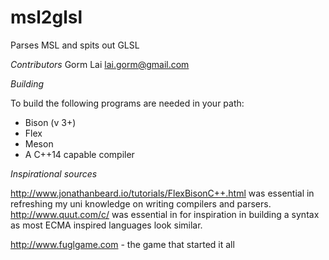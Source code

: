 # msl2glsl
Parses MSL and spits out GLSL

*Contributors*
Gorm Lai <lai.gorm@gmail.com>

*Building*

To build the following programs are needed in your path:
* Bison (v 3+)
* Flex
* Meson
* A C++14 capable compiler


*Inspirational sources*

http://www.jonathanbeard.io/tutorials/FlexBisonC++.html was essential in refreshing my uni knowledge on writing compilers and parsers.
http://www.quut.com/c/ was essential in for inspiration in building a syntax as most ECMA inspired languages look similar.

http://www.fuglgame.com - the game that started it all
